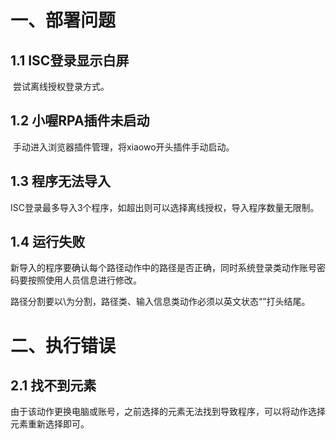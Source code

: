 # 一、部署问题

## 1.1 ISC登录显示白屏

​	尝试离线授权登录方式。

## 1.2 小喔RPA插件未启动

​	手动进入浏览器插件管理，将xiaowo开头插件手动启动。

## 1.3 程序无法导入

​	ISC登录最多导入3个程序，如超出则可以选择离线授权，导入程序数量无限制。

## 1.4 运行失败

​	新导入的程序要确认每个路径动作中的路径是否正确，同时系统登录类动作账号密码要按照使用人员信息进行修改。

​	路径分割要以\\为分割，路径类、输入信息类动作必须以英文状态“”打头结尾。

# 二、执行错误

## 2.1 找不到元素

​	由于该动作更换电脑或账号，之前选择的元素无法找到导致程序，可以将动作选择元素重新选择即可。